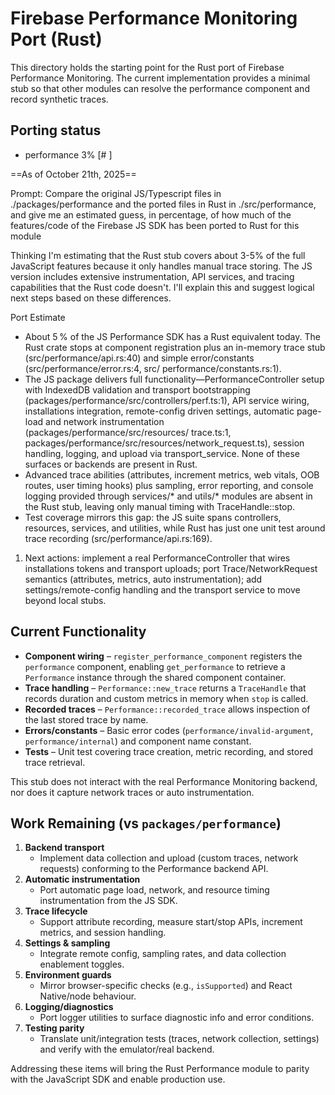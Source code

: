 # Firebase Performance Monitoring Port (Rust)

This directory holds the starting point for the Rust port of Firebase Performance Monitoring. The current
implementation provides a minimal stub so that other modules can resolve the performance component and record
synthetic traces.

## Porting status

- performance 3% \[#         \]

==As of October 21th, 2025== 

Prompt: Compare the original JS/Typescript files in ./packages/performance and the ported files in Rust in ./src/performance, and give me an estimated guess, in percentage, of how much of the features/code of the Firebase JS SDK has been ported to Rust for this module

Thinking
  I'm estimating that the Rust stub covers about 3-5% of the full JavaScript features because it only handles manual
  trace storing. The JS version includes extensive instrumentation, API services, and tracing capabilities that the Rust
  code doesn't. I'll explain this and suggest logical next steps based on these differences.

Port Estimate

  - About 5 % of the JS Performance SDK has a Rust equivalent today. The Rust crate stops at component registration
  plus an in-memory trace stub (src/performance/api.rs:40) and simple error/constants (src/performance/error.rs:4, src/
  performance/constants.rs:1).
  - The JS package delivers full functionality—PerformanceController setup with IndexedDB validation and transport
  bootstrapping (packages/performance/src/controllers/perf.ts:1), API service wiring, installations integration,
  remote-config driven settings, automatic page-load and network instrumentation (packages/performance/src/resources/
  trace.ts:1, packages/performance/src/resources/network_request.ts), session handling, logging, and upload via
  transport_service. None of these surfaces or backends are present in Rust.
  - Advanced trace abilities (attributes, increment metrics, web vitals, OOB routes, user timing hooks) plus sampling,
  error reporting, and console logging provided through services/* and utils/* modules are absent in the Rust stub,
  leaving only manual timing with TraceHandle::stop.
  - Test coverage mirrors this gap: the JS suite spans controllers, resources, services, and utilities, while Rust has
  just one unit test around trace recording (src/performance/api.rs:169).

1. Next actions: implement a real PerformanceController that wires installations tokens and transport uploads; port
  Trace/NetworkRequest semantics (attributes, metrics, auto instrumentation); add settings/remote-config handling and
  the transport service to move beyond local stubs.

## Current Functionality

- **Component wiring** – `register_performance_component` registers the `performance` component, enabling
  `get_performance` to retrieve a `Performance` instance through the shared component container.
- **Trace handling** – `Performance::new_trace` returns a `TraceHandle` that records duration and custom metrics in
  memory when `stop` is called.
- **Recorded traces** – `Performance::recorded_trace` allows inspection of the last stored trace by name.
- **Errors/constants** – Basic error codes (`performance/invalid-argument`, `performance/internal`) and component name
  constant.
- **Tests** – Unit test covering trace creation, metric recording, and stored trace retrieval.

This stub does not interact with the real Performance Monitoring backend, nor does it capture network traces or auto
instrumentation.

## Work Remaining (vs `packages/performance`)

1. **Backend transport**
   - Implement data collection and upload (custom traces, network requests) conforming to the Performance backend API.
2. **Automatic instrumentation**
   - Port automatic page load, network, and resource timing instrumentation from the JS SDK.
3. **Trace lifecycle**
   - Support attribute recording, measure start/stop APIs, increment metrics, and session handling.
4. **Settings & sampling**
   - Integrate remote config, sampling rates, and data collection enablement toggles.
5. **Environment guards**
   - Mirror browser-specific checks (e.g., `isSupported`) and React Native/node behaviour.
6. **Logging/diagnostics**
   - Port logger utilities to surface diagnostic info and error conditions.
7. **Testing parity**
   - Translate unit/integration tests (traces, network collection, settings) and verify with the emulator/real backend.

Addressing these items will bring the Rust Performance module to parity with the JavaScript SDK and enable production use.
